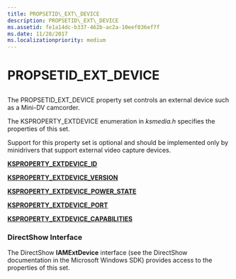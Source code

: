 ```yaml
---
title: PROPSETID\_EXT\_DEVICE
description: PROPSETID\_EXT\_DEVICE
ms.assetid: fe1a14dc-b337-462b-ac2a-10eef036ef7f
ms.date: 11/28/2017
ms.localizationpriority: medium
---
```


# PROPSETID\_EXT\_DEVICE


## <span id="ddk_propsetid_ext_device_ks"></span><span id="DDK_PROPSETID_EXT_DEVICE_KS"></span>


The PROPSETID\_EXT\_DEVICE property set controls an external device such as a Mini-DV camcorder.

The KSPROPERTY\_EXTDEVICE enumeration in *ksmedia.h* specifies the properties of this set.

Support for this property set is optional and should be implemented only by minidrivers that support external video capture devices.

[**KSPROPERTY\_EXTDEVICE\_ID**](ksproperty-extdevice-id.md)

[**KSPROPERTY\_EXTDEVICE\_VERSION**](ksproperty-extdevice-version.md)

[**KSPROPERTY\_EXTDEVICE\_POWER\_STATE**](ksproperty-extdevice-power-state.md)

[**KSPROPERTY\_EXTDEVICE\_PORT**](ksproperty-extdevice-port.md)

[**KSPROPERTY\_EXTDEVICE\_CAPABILITIES**](ksproperty-extdevice-capabilities.md)

### <span id="directshow_interface"></span><span id="DIRECTSHOW_INTERFACE"></span>DirectShow Interface

The DirectShow **IAMExtDevice** interface (see the DirectShow documentation in the Microsoft Windows SDK) provides access to the properties of this set.

 

 





